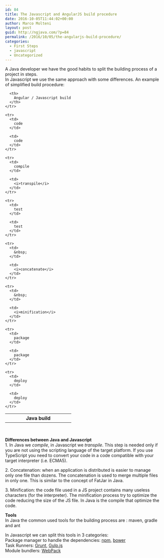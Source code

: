 ```yaml
---
id: 84
title: The Javascript and AngularJS build procedure
date: 2016-10-05T11:44:02+00:00
author: Marco Molteni
layout: post
guid: http://ngjava.com/?p=84
permalink: /2016/10/05/the-angularjs-build-procedure/
categories:
  - First Steps
  - javascript
  - Uncategorized
---
```

<p dir="auto">
  A Java developer we have the good habits to split the building process of a project in steps.<br />In Javascript we use the same approach with some differences. An example of simplified build procedure:
</p>

<div class="custom-html-block">
  <table>
    <tr>
      <th width="200px">
        Java build
      </th>
      
      <th>
        Angular / Javascript build
      </th>
    </tr>
    
    <tr>
      <td>
        code
      </td>
      
      <td>
        code
      </td>
    </tr>
    
    <tr>
      <td>
        compile
      </td>
      
      <td>
        <i>transpile</i>
      </td>
    </tr>
    
    <tr>
      <td>
        test
      </td>
      
      <td>
        test
      </td>
    </tr>
    
    <tr>
      <td>
        &nbsp;
      </td>
      
      <td>
        <i>concatenate</i>
      </td>
    </tr>
    
    <tr>
      <td>
        &nbsp;
      </td>
      
      <td>
        <i>minification</i>
      </td>
    </tr>
    
    <tr>
      <td>
        package
      </td>
      
      <td>
        package
      </td>
    </tr>
    
    <tr>
      <td>
        deploy
      </td>
      
      <td>
        deploy
      </td>
    </tr>
  </table>
</div>

&nbsp;

<p dir="auto">
  <strong>Differences between Java and Javascript</strong><br />1. In Java we <em>compile</em>, in Javascript we <em>transpile</em>. This step is needed only if you are not using the scripting language of the target platform. If you use TypeScript you need to convert your code in a code compatible with your target interpreter (i.e. ECMA5).
</p>

<p dir="auto">
  2. Concatenation: when an application is distributed is easier to manage only one file than dozens. The concatenation is used to merge multiple files in only one. This is similar to the concept of FatJar in Java.
</p>

<p dir="auto">
  3. Minification: the code file used in a JS project contains many useless characters (for the interpreter). The minification process try to optimize the code reducing the size of the JS file. In Java is the compile that optimize the code.
</p>

<p dir="auto">
  <strong>Tools<br /></strong>In Java the common used tools for the building process are : maven, gradle and ant
</p>

<p dir="auto">
  In Javascript we can split this tools in 3 categories:<br />Package manager to handle the dependencies: <a href="https://www.npmjs.com" target="_blank">npm</a>, <a href="https://bower.io" target="_blank">bower</a><br />Task Runners: <a href="http://gruntjs.com/" target="_blank">Grunt</a>, <a href="http://gulpjs.com/" target="_blank">Gulp.js</a><br />Module bundlers: <a href="https://webpack.github.io/" target="_blank">WebPack</a>
</p>